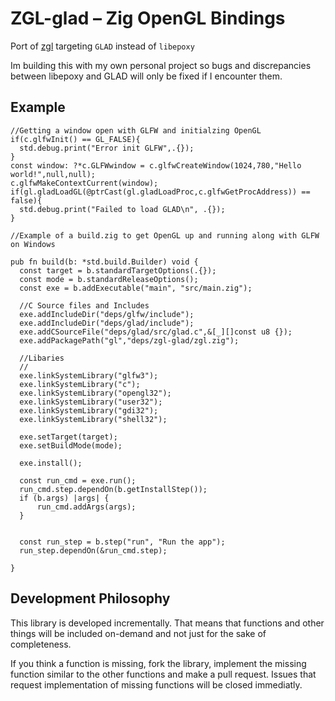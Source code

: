 # ZGL-glad – Zig OpenGL Bindings

Port of [zgl](https://github.com/ziglibs/zgl) targeting `GLAD` instead of `libepoxy` 

Im building this with my own personal project so bugs and discrepancies between libepoxy and GLAD will only be fixed if I encounter them. 


## Example

```zig
//Getting a window open with GLFW and initialzing OpenGL 
if(c.glfwInit() == GL_FALSE){
  std.debug.print("Error init GLFW",.{});
}
const window: ?*c.GLFWwindow = c.glfwCreateWindow(1024,780,"Hello world!",null,null);
c.glfwMakeContextCurrent(window);
if(gl.gladLoadGL(@ptrCast(gl.gladLoadProc,c.glfwGetProcAddress)) == false){
  std.debug.print("Failed to load GLAD\n", .{});
}

//Example of a build.zig to get OpenGL up and running along with GLFW on Windows

pub fn build(b: *std.build.Builder) void {
  const target = b.standardTargetOptions(.{});
  const mode = b.standardReleaseOptions();
  const exe = b.addExecutable("main", "src/main.zig");
  
  //C Source files and Includes
  exe.addIncludeDir("deps/glfw/include");
  exe.addIncludeDir("deps/glad/include");
  exe.addCSourceFile("deps/glad/src/glad.c",&[_][]const u8 {});
  exe.addPackagePath("gl","deps/zgl-glad/zgl.zig");
  
  //Libaries
  //
  exe.linkSystemLibrary("glfw3");
  exe.linkSystemLibrary("c");
  exe.linkSystemLibrary("opengl32");
  exe.linkSystemLibrary("user32");
  exe.linkSystemLibrary("gdi32");
  exe.linkSystemLibrary("shell32");
 
  exe.setTarget(target);
  exe.setBuildMode(mode);
    
  exe.install();

  const run_cmd = exe.run();
  run_cmd.step.dependOn(b.getInstallStep());
  if (b.args) |args| {
      run_cmd.addArgs(args);
  }

    
  const run_step = b.step("run", "Run the app");
  run_step.dependOn(&run_cmd.step);
 
}
```

## Development Philosophy

This library is developed incrementally. That means that functions and other things will be included on-demand and not just for the sake of completeness.

If you think a function is missing, fork the library, implement the missing function similar to the other functions and make a pull request. Issues that request implementation of missing functions will be closed immediatly.
